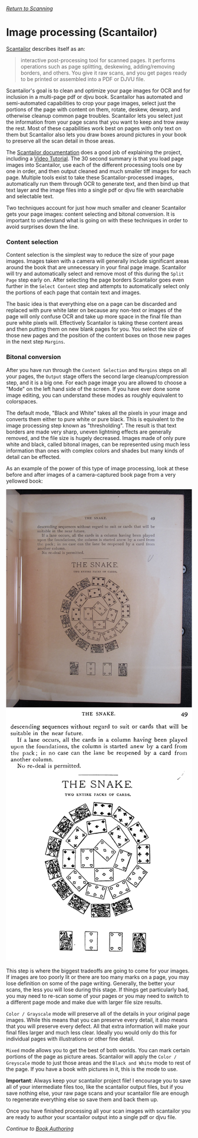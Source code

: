 *[Return to Scanning](./scanning.md)*

# Image processing (Scantailor)

[Scantailor](http://scantailor.org/) describes itself as an:

 > interactive post-processing tool for scanned pages. It performs operations such as page splitting, deskewing, adding/removing borders, and others. You give it raw scans, and you get pages ready to be printed or assembled into a PDF or DJVU file. 

Scantailor's goal is to clean and optimize your page images for OCR and for inclusion in a multi-page pdf or djvu book. Scantailor has automated and semi-automated capabilities to crop your page images, select just the portions of the page with content on them, rotate, deskew, dewarp, and otherwise cleanup common page troubles. Scantailor lets you select just the information from your page scans that you want to keep and trow away the rest. Most of these capabilities work best on pages with only text on them but Scantailor also lets you draw boxes around pictures in your book to preserve all the scan detail in those areas.

The [Scantailor documentation](https://github.com/scantailor/scantailor/wiki) does a good job of explaining the project, including a [Video Tutorial](http://vimeo.com/12524529). The 30 second summary is that you load page images into Scantailor, use each of the different processing tools one by one in order, and then output cleaned and much smaller tiff images for each page. Multiple tools exist to take these Scantailor-processed images, automatically run them through OCR to generate text, and then bind up that text layer and the image files into a single pdf or djvu file with searchable and selectable text.

Two techniques account for just how much smaller and cleaner Scantailor gets your page images: content selecting and bitonal conversion. It is important to understand what is going on with these techniques in order to avoid surprises down the line.

### Content selection

Content selection is the simplest way to reduce the size of your page images. Images taken with a camera will generally include significant areas around the book that are unnecessary in your final page image. Scantailor will try and automatically select and remove most of this during the `Split Page` step early on. After selecting the page borders Scantailor goes even further in the `Select Content` step and attempts to automatically select only the portions of each page that contain text and images.

The basic idea is that everything else on a page can be discarded and replaced with pure white later on because any non-text or images of the page will only confuse OCR and take up more space in the final file than pure white pixels will. Effectively Scantailor is taking these content areas and then putting them on new blank pages for you. You select the size of those new pages and the position of the content boxes on those new pages in the next step `Margins`.

### Bitonal conversion

After you have run through the `Content Selection` and `Margins` steps on all your pages, the `Output` stage offers the second large cleanup/compression step, and it is a big one. For each page image you are allowed to choose a "Mode" on the left hand side of the screen. If you have ever done some image editing, you can understand these modes as roughly equivalent to colorspaces.

The default mode, "Black and White" takes all the pixels in your image and converts them either to pure white or pure black. This is equivalent to the image processing step known as "thresholding". The result is that text borders are made very sharp, uneven lightning effects are generally removed, and the file size is hugely decreased. Images made of only pure white and black, called bitonal images, can be represented using much less information than ones with complex colors and shades but many kinds of detail can be effected.

As an example of the power of this type of image processing, look at these before and after images of a camera-captured book page from a very yellowed book:

![Raw page image](screenshots/Example-bklib-before.png)
![scantailored image](screenshots/Example-bklib-after.png)

This step is where the biggest tradeoffs are going to come for your images. If images are too poorly lit or there are too many marks on a page, you may lose definition on some of the page writing. Generally, the better your scans, the less you will lose during this stage. If things get particularly bad, you may need to re-scan some of your pages or you may need to switch to a different page mode and make due with larger file size results.  

`Color / Grayscale` mode will preserve all of the details in your original page images. While this means that you can preserve every detail, it also means that you will preserve every defect. All that extra information will make your final files larger and much less clear. Ideally you would only do this for individual pages with illustrations or other fine detail.

`Mixed` mode allows you to get the best of both worlds. You can mark certain portions of the page as picture areas. Scantailor will apply the `Color / Greyscale` mode to just those areas and the `Black and White` mode to rest of the page. If you have a book with pictures in it, this is the mode to use.

**Important**: Always keep your scantailor project file! I encourage you to save all of your intermediate files too, like the scantailor output files, but if you save nothing else, your raw page scans and your scantailor file are enough to regenerate everything else so save them and back them up.

Once you have finished processing all your scan images with scantailor you are ready to author your scantailor output into a single pdf or djvu file. 

*Continue to [Book Authoring](./book-authoring.md)*
